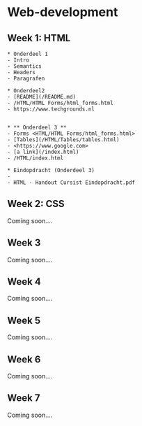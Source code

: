 # Web-development

## Week 1: HTML

    * Onderdeel 1
    - Intro
    - Semantics
    - Headers
    - Paragrafen

    * Onderdeel2
    - [README](/README.md)
    - /HTML/HTML Forms/html_forms.html
    - https://www.techgrounds.nl


    * ** Onderdeel 3 **
    - Forms <HTML/HTML Forms/html_forms.html>
    - [Tables](/HTML/Tables/tables.html)
    - <https://www.google.com>
    - [a link](/index.html)
    - /HTML/index.html
    
    * Eindopdracht (Onderdeel 3)
    - 
    - HTML - Handout Cursist Eindopdracht.pdf

## Week 2: CSS

Coming soon....

## Week 3

Coming soon....

## Week 4

Coming soon....

## Week 5

Coming soon....

## Week 6

Coming soon....

## Week 7

Coming soon....